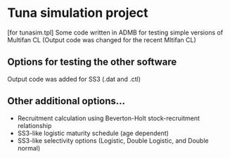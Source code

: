 # Tuna simulation project

[for tunasim.tpl]
Some code written in ADMB for testing simple versions of Multifan CL
(Output code was changed for the recent Mltifan CL)

## Options for testing the other software
Output code was added for SS3 (.dat and .ctl)

## Other additional options...
- Recruitment calculation using Beverton-Holt stock-recruitment relationship
- SS3-like logistic maturity schedule (age dependent)
- SS3-like selectivity options (Logistic, Double Logistic, and Double normal)
